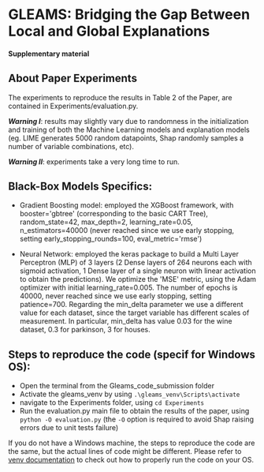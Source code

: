# GLEAMS: Bridging the Gap Between Local and Global Explanations
#### Supplementary material

## About Paper Experiments

The experiments to reproduce the results in Table 2 of the Paper, are contained in Experiments/evaluation.py.  

***Warning I***: results may slightly vary due to randomness in the initialization and training of both the Machine Learning models and explanation models (eg. LIME generates 5000 random datapoints, Shap randomly samples a number of variable combinations, etc).  

***Warning II***: experiments take a very long time to run.


## Black-Box Models Specifics:

- Gradient Boosting model: employed the XGBoost framework, with booster='gbtree' (corresponding to the basic CART Tree), random\_state=42, max\_depth=2, learning\_rate=0.05, n\_estimators=40000 (never reached since we use early stopping, setting early\_stopping\_rounds=100, eval\_metric='rmse')

- Neural Network: employed the keras package to build a Multi Layer Perceptron (MLP) of 3 layers (2 Dense layers of 264 neurons each with sigmoid activation, 1 Dense layer of a single neuron with linear activation to obtain the predictions). We optimize the 'MSE' metric, using the Adam optimizer with initial learning\_rate=0.005.
The number of epochs is 40000, never reached since we use early stopping, setting patience=700. Regarding the min\_delta parameter we use a different value for each dataset, since the target variable has different scales of measurement. In particular, min\_delta has value 0.03 for the wine dataset, 0.3 for parkinson, 3 for houses.

## Steps to reproduce the code (specif for Windows OS):

- Open the terminal from the Gleams\_code\_submission folder
- Activate the gleams_venv by using ```.\gleams_venv\Scripts\activate```
- navigate to the Experiments folder, using ```cd Experiments```
- Run the evaluation.py main file to obtain the results of the paper, using ```python -O evaluation.py``` (the ```-O``` option is required to avoid Shap raising errors due to unit tests failure)  


If you do not have a Windows machine, the steps to reproduce the code are the same, but the actual lines of code might be different. Please refer to [venv documentation](https://packaging.python.org/en/latest/guides/installing-using-pip-and-virtual-environments/) to check out how to properly run the code on your OS.


